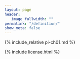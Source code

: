 ```yaml
---
layout: page
header:
   image_fullwidth: ""
permalink: "/definition/"
show_meta: false
---
```


{% include_relative pi-ch01.md %}

{% include license.html %}
